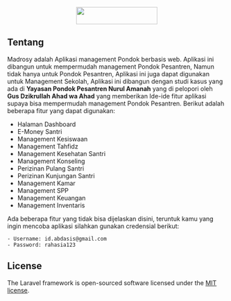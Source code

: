 <p align="center"><a href="https://laravel.com" target="_blank"><img src="E:\GitHub\madrosy\public\assets\images\logo-light.png" width="187" height="40"></a></p>

## Tentang

Madrosy adalah Aplikasi management Pondok berbasis web. Aplikasi ini dibangun untuk mempermudah management Pondok Pesantren,
Namun tidak hanya untuk Pondok Pesantren, Aplikasi ini juga dapat digunakan untuk Management Sekolah, Aplikasi ini dibangun 
dengan studi kasus yang ada di **Yayasan Pondok Pesantren Nurul Amanah** yang di pelopori oleh **Gus Dzikrullah Ahad wa Ahad** 
yang memberikan Ide-ide fitur aplikasi supaya bisa mempermudah management Pondok Pesantren. Berikut adalah beberapa fitur yang dapat digunakan:

- Halaman Dashboard
- E-Money Santri
- Management Kesiswaan
- Management Tahfidz
- Management Kesehatan Santri
- Management Konseling
- Perizinan Pulang Santri
- Perizinan Kunjungan Santri
- Management Kamar
- Management SPP
- Management Keuangan
- Management Inventaris

Ada beberapa fitur yang tidak bisa dijelaskan disini, teruntuk kamu yang ingin mencoba aplikasi silahkan gunakan credensial berikut:

    - Username: id.abdasis@gmail.com
    - Password: rahasia123

## License

The Laravel framework is open-sourced software licensed under the [MIT license](https://opensource.org/licenses/MIT).
